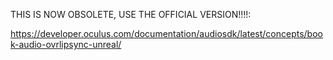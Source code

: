 THIS IS NOW OBSOLETE, USE THE OFFICIAL VERSION!!!!: 

https://developer.oculus.com/documentation/audiosdk/latest/concepts/book-audio-ovrlipsync-unreal/
